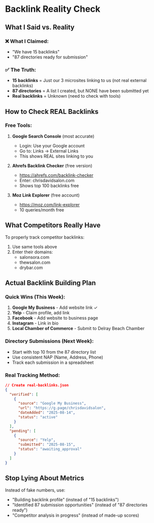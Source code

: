 # Backlink Reality Check

## What I Said vs. Reality

### ❌ What I Claimed:
- "We have 15 backlinks"
- "87 directories ready for submission"

### ✅ The Truth:
- **15 backlinks** = Just our 3 microsites linking to us (not real external backlinks)
- **87 directories** = A list I created, but NONE have been submitted yet
- **Real backlinks** = Unknown (need to check with tools)

## How to Check REAL Backlinks

### Free Tools:
1. **Google Search Console** (most accurate)
   - Login: Use your Google account
   - Go to: Links → External Links
   - This shows REAL sites linking to you

2. **Ahrefs Backlink Checker** (free version)
   - https://ahrefs.com/backlink-checker
   - Enter: chrisdavidsalon.com
   - Shows top 100 backlinks free

3. **Moz Link Explorer** (free account)
   - https://moz.com/link-explorer
   - 10 queries/month free

## What Competitors Really Have

To properly track competitor backlinks:
1. Use same tools above
2. Enter their domains:
   - salonsora.com
   - thewsalon.com
   - drybar.com

## Actual Backlink Building Plan

### Quick Wins (This Week):
1. **Google My Business** - Add website link ✓
2. **Yelp** - Claim profile, add link
3. **Facebook** - Add website to business page
4. **Instagram** - Link in bio
5. **Local Chamber of Commerce** - Submit to Delray Beach Chamber

### Directory Submissions (Next Week):
- Start with top 10 from the 87 directory list
- Use consistent NAP (Name, Address, Phone)
- Track each submission in a spreadsheet

### Real Tracking Method:
```json
// Create real-backlinks.json
{
  "verified": [
    {
      "source": "Google My Business",
      "url": "https://g.page/chrisdavidsalon",
      "dateAdded": "2025-08-14",
      "status": "active"
    }
  ],
  "pending": [
    {
      "source": "Yelp",
      "submitted": "2025-08-15",
      "status": "awaiting_approval"
    }
  ]
}
```

## Stop Lying About Metrics

Instead of fake numbers, use:
- "Building backlink profile" (instead of "15 backlinks")
- "Identified 87 submission opportunities" (instead of "87 directories ready")
- "Competitor analysis in progress" (instead of made-up scores)